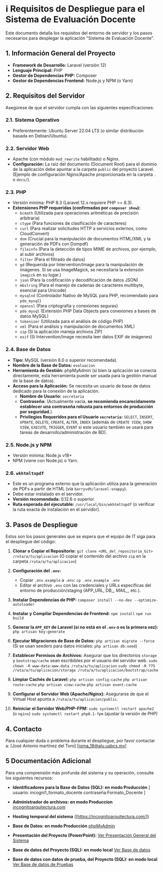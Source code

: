 # ℹ️ Requisitos de Despliegue para el Sistema de Evaluación Docente

Este documento detalla los requisitos del entorno de servidor y los pasos necesarios para desplegar la aplicación "Sistema de Evaluación Docente".

## 1. Información General del Proyecto

* **Framework de Desarrollo:** Laravel (versión 12)
* **Lenguaje Principal:** PHP
* **Gestor de Dependencias PHP:** Composer
* **Gestor de Dependencias Frontend:** Node.js y NPM (o Yarn)

## 2. Requisitos del Servidor

Asegúrese de que el servidor cumpla con las siguientes especificaciones:

### 2.1. Sistema Operativo
* Preferentemente: Ubuntu Server 22.04 LTS (o similar distribución basada en Debian/Ubuntu).

### 2.2. Servidor Web
* Apache (con módulo `mod_rewrite` habilitado) o Nginx.
* **Configuración:** La raíz del documento (Document Root) para el dominio de la aplicación debe apuntar a la carpeta `public` del proyecto Laravel. (Ejemplo de configuración Nginx/Apache proporcionada en la carpeta `.` o `docs/`).

### 2.3. PHP
* Versión mínima: PHP 8.3 (Laravel 12.x requiere PHP >= 8.3).
* **Extensiones PHP requeridas (confirmadas por `composer show`):**
    * `bcmath` (Utilizada para operaciones aritméticas de precisión arbitraria)
    * `ctype` (Para funciones de clasificación de caracteres)
    * `curl` (Para realizar solicitudes HTTP a servicios externos, como CloudConvert)
    * `dom` (Crucial para la manipulación de documentos HTML/XML y la generación de PDFs con Dompdf)
    * `fileinfo` (Para la detección de tipos MIME de archivos, por ejemplo, al subir archivos)
    * `filter` (Para el filtrado de datos)
    * `gd` (Requerida por Intervention/Image para la manipulación de imágenes. Si se usa ImageMagick, se necesitaría la extensión `imagick` en su lugar.)
    * `json` (Para la codificación y decodificación de datos JSON)
    * `mbstring` (Para el manejo de cadenas de caracteres multibyte, esencial para Unicode)
    * `mysqlnd` (Controlador Nativo de MySQL para PHP, recomendado para `pdo_mysql`)
    * `openssl` (Para criptografía y conexiones seguras)
    * `pdo_mysql` (Extensión PHP Data Objects para conexiones a bases de datos MySQL)
    * `tokenizer` (Utilizada para el análisis de código PHP)
    * `xml` (Para el análisis y manipulación de documentos XML)
    * `zip` (Si la aplicación maneja archivos ZIP)
    * `exif` (Si Intervention/Image necesita leer datos EXIF de imágenes)

### 2.4. Base de Datos
* **Tipo:** MySQL (versión 8.0 o superior recomendada).
* **Nombre de la Base de Datos:** `evaluacion`
* **Herramienta de Gestión:** phpMyAdmin (si bien la aplicación se conecta directamente, esta herramienta puede ser usada para la gestión manual de la base de datos).
* **Acceso para la Aplicación:** Se necesita un usuario de base de datos dedicado para la conexión de la aplicación.
    * **Nombre de Usuario:** `secretaria`
    * **Contraseña:** (Actualmente vacía, **se recomienda encarecidamente establecer una contraseña robusta para entornos de producción por seguridad.**)
    * **Privilegios Requeridos para el Usuario `secretaria`:** `SELECT`, `INSERT`, `UPDATE`, `DELETE`, `CREATE`, `ALTER`, `INDEX` (además de `CREATE VIEW`, `SHOW VIEW`, `EXECUTE`, `TRIGGER`, `EVENT` si este usuario también se usará para tareas de desarrollo/administración de BD).

### 2.5. Node.js y NPM
* Versión mínima: Node.js v18+
* NPM (viene con Node.js) o Yarn.

### 2.6. `wkhtmltopdf`
* Este es un programa externo que la aplicación utiliza para la generación de PDFs a partir de HTML (vía `barryvdh/laravel-snappy`).
* Debe estar instalado en el servidor.
* **Versión recomendada:** 0.12.6 o superior.
* **Ruta esperada del ejecutable:** `/usr/local/bin/wkhtmltopdf` (o verificar la ruta exacta de instalación en el servidor).

## 3. Pasos de Despliegue 

Estos son los pasos generales que se espera que el equipo de IT siga para el despliegue del código:

1.  **Clonar o Copiar el Repositorio:**
    `git clone <URL_del_repositorio_Git> /ruta/a/tu/aplicacion`
    (O copiar el contenido del archivo `zip` en la carpeta `/ruta/a/tu/aplicacion`)

2.  **Configuración del `.env`:**
    * Copiar `.env.example` a `.env`: `cp .env.example .env`
    * Editar el archivo `.env` con las credenciales y URLs específicas del entorno de producción/staging (APP_URL, DB_*, MAIL_*, etc.).

3.  **Instalar Dependencias de PHP:**
    `composer install --no-dev --optimize-autoloader`

4.  **Instalar y Compilar Dependencias de Frontend:**
    `npm install`
    `npm run build`

5.  **Generar la `APP_KEY` de Laravel (si no está en el `.env` o es la primera vez):**
    `php artisan key:generate`

6.  **Ejecutar Migraciones de Base de Datos:**
    `php artisan migrate --force`
    (Si se usan seeders para datos iniciales: `php artisan db:seed`)

7.  **Establecer Permisos de Archivos:**
    Asegurar que los directorios `storage` y `bootstrap/cache` sean escribibles por el usuario del servidor web.
    `sudo chown -R www-data:www-data /ruta/a/tu/aplicacion`
    `sudo chmod -R 775 /ruta/a/tu/aplicacion/storage /ruta/a/tu/aplicacion/bootstrap/cache`

8.  **Limpiar Cachés de Laravel:**
    `php artisan config:cache`
    `php artisan route:cache`
    `php artisan view:cache`
    `php artisan event:cache`

9.  **Configurar el Servidor Web (Apache/Nginx):**
    Asegurarse de que el Virtual Host apunta a `/ruta/a/tu/aplicacion/public`.

10. **Reiniciar el Servidor Web/PHP-FPM:**
    `sudo systemctl restart apache2` (o `nginx`)
    `sudo systemctl restart php8.1-fpm` (ajustar la versión de PHP)

## 4. Contacto

Para cualquier duda o problema durante el despliegue, por favor contactar a:
[José Antonio martínez del Toro]
[joma_18@alu.uabcs.mx]

## 5 Documentación Adicional

Para una comprensión más profunda del sistema y su operación, consulte los siguientes recursos:

* **Identificadores para la Base de Datos (SQL): en modo Producción** [
    usuario: incogni1_formato_docente
    contraseña:Formato_Docente
]

* **Administrador de archivos: en modo Produccion** [incognitoarquitectura.com](https://www.incognitoarquitectura.com:52229/cpsess7797644560/frontend/jupiter/filemanager/index.html)

* **Hosting temporal del sistema**
([https://incognitoarquitectura.com/])

* **Base de Datos: en modo Producción** [phpMyAdmin](https://www.incognitoarquitectura.com:52229/cpsess7797644560/3rdparty/phpMyAdmin/index.php?route=/sql&pos=0&db=incogni1_formato_docente&table=dictaminators_response_form3_12)

* **Presentación del Proyecto (PowerPoint):** [Ver Presentación General del Sistema](https://drive.google.com/drive/folders/1Ex0b_5KNvih1n3aIxfc4zKocpvNtfn8E?usp=sharing)

* **Base de datos del Proyecto (SQL): en modo local** [Ver Base de datos](https://drive.google.com/file/d/1XQU2OWx69FWvAmLJk1gIEleSjHaqSdrG/view?usp=drive_link)

* **Base de datos con datos de prueba, del Proyecto (SQL): en modo local** [Ver Base de datos de Pruebas](https://drive.google.com/file/d/1_gmt3IKNhVWch0oVGoOkS5R9zxm-z-oq/view?usp=drive_link)
